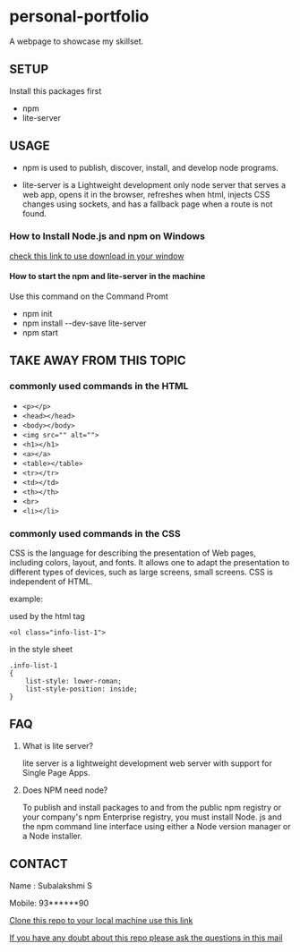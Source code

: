 # personal-portfolio

A webpage to showcase my skillset.

## SETUP

Install this packages first
* npm 
* lite-server 
## USAGE

* npm is used to publish, discover, install, and develop node programs.

* lite-server is a Lightweight development only node server that serves a web app, opens it in the browser, refreshes when html, injects CSS changes using sockets, and has a fallback page when a route is not found.

### How to Install Node.js and npm on Windows

[check this link to use download in your window](https://nodejs.org/en/download/)

#### How to start the npm and lite-server in the machine

Use this command on the Command Promt

* npm init
* npm install --dev-save lite-server
* npm start


## TAKE AWAY FROM THIS TOPIC
### commonly used commands in the HTML

* `<p></p>`
* `<head></head>`
* `<body></body>`
* `<img src="" alt="">`
* `<h1></h1>`
* `<a></a>`
* `<table></table>`
* `<tr></tr>`
* `<td></td>`
* `<th></th>`
* `<br>`
* `<li></li>`

### commonly used commands in the CSS

 CSS is the language for describing the presentation of Web pages, including colors, layout, and fonts. It allows one to adapt the presentation to different types of devices, such as large screens, small screens. CSS is independent of HTML.

example:

used by the html tag

`<ol class="info-list-1">`

in the style sheet  
```
.info-list-1
{
    list-style: lower-roman;
    list-style-position: inside;
}
```

## FAQ

1. What is lite server?

    lite server is a lightweight development web server with support for Single Page Apps.

2. Does NPM need node?

    To publish and install packages to and from the public npm registry or your company's npm Enterprise registry, you must install Node. js and the npm command line interface using either a Node version manager or a Node installer.

## CONTACT

Name : Subalakshmi S

Mobile: 93******90

[Clone this  repo to your local machine use this link](https://github.com/Subasoundhar/personal-portfolio.git)

[If you have any doubt about this repo please ask the questions in this mail](subapriyaece99@gmail.com)
